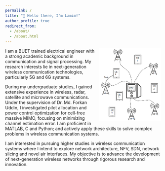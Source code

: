 ```yaml
---
permalink: /
title: "🫡 Hello there, I'm Lamim!"
author_profile: true
redirect_from: 
  - /about/
  - /about.html
---
```


<img src="images/dp_image3.png" style="float: right; margin-left: 15px;" width="200">
<p>
I am a BUET trained electrical engineer with a strong academic background in communication and signal processing. My research interests lie in next-generation wireless communication technologies, particularly 5G and 6G systems.

During my undergraduate studies, I gained extensive experience in wireless, radar, satellite and microwave communications. Under the supervision of Dr. Md. Forkan Uddin, I investigated pilot allocation and power control optimization for cell-free massive MIMO, focusing on minimizing channel estimation error. I am proficient in MATLAB, C and Python; and actively apply these skills to solve complex problems in wireless communication systems.

I am interested in pursuing higher studies in wireless communication systems where I intend to explore network architecture, NFV, SDN, network slicing and novel air interfaces. My objective is to advance the development of next-generation wireless networks through rigorous research and innovation.
</p>
